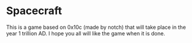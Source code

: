 # Spacecraft

This is a game based on 0x10c (made by notch) that will take place in the year 1 trillion AD. I hope you all will like the game when it is done.
